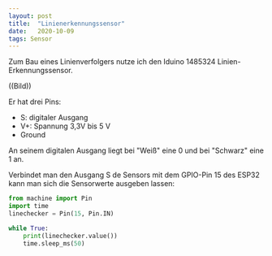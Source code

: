 ```yaml
---
layout: post
title:  "Linienerkennungssensor"
date:   2020-10-09
tags: Sensor 
---
```



Zum Bau eines Linienverfolgers nutze ich den Iduino 1485324 Linien-Erkennungssensor. 

((Bild))

Er hat drei Pins:

* S: digitaler Ausgang
* V+: Spannung 3,3V bis 5 V
* Ground

An seinem digitalen Ausgang liegt bei "Weiß" eine 0 und bei "Schwarz" eine 1 an.

Verbindet man den Ausgang S de Sensors mit dem GPIO-Pin 15 des ESP32 kann man sich die Sensorwerte ausgeben lassen:

```python 
from machine import Pin
import time
linechecker = Pin(15, Pin.IN)

while True:
    print(linechecker.value())
    time.sleep_ms(50)
```